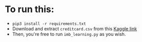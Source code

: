 # To run this:
- `pip3 install -r requirements.txt`
- Download and extract `creditcard.csv` from this [Kaggle link](https://www.kaggle.com/mlg-ulb/creditcardfraud)
- Then, you're free to run `imb_learning.py` as you wish.